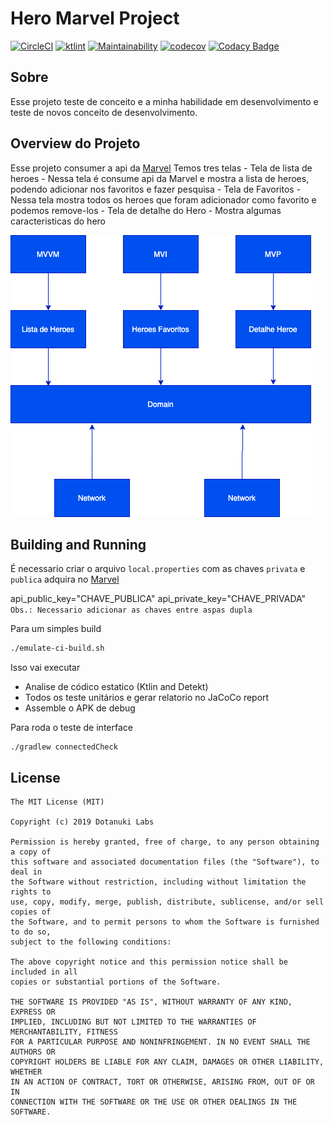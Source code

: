 # Hero Marvel Project
[![CircleCI](https://circleci.com/gh/fioalpha/Hero-Marvel/tree/master.svg?style=svg)](https://circleci.com/gh/fioalpha/Hero-Marvel/tree/master)
[![ktlint](https://img.shields.io/badge/code%20style-%E2%9D%A4-FF4081.svg)](https://ktlint.github.io/)
[![Maintainability](https://api.codeclimate.com/v1/badges/40458f4dd36e07d836c0/maintainability)](https://codeclimate.com/github/fioalpha/Hero-Marvel)
[![codecov](https://codecov.io/gh/fioalpha/Hero-Marvel/branch/master/graph/badge.svg)](https://codecov.io/gh/fioalpha/Hero-Marvel)
[![Codacy Badge](https://app.codacy.com/project/badge/Grade/f30f7c1cbdac4efab1fb442944d346a1)](https://www.codacy.com/manual/fioalpha/Hero-Marvel?utm_source=github.com&amp;utm_medium=referral&amp;utm_content=fioalpha/Hero-Marvel&amp;utm_campaign=Badge_Grade)


## Sobre
Esse projeto teste de conceito e a minha habilidade em desenvolvimento e teste de novos conceito de desenvolvimento.

## Overview do Projeto
Esse projeto consumer a api da [Marvel](https://developer.marvel.com/)
Temos tres telas
    - Tela de lista de heroes - Nessa tela é consume api da Marvel e mostra a lista de heroes, podendo adicionar nos favoritos e fazer pesquisa
    - Tela de Favoritos - Nessa tela mostra todos os heroes que foram adicionador como favorito e podemos remove-los
    - Tela de detalhe do Hero - Mostra algumas caracteristicas do hero

![hero_architecture](./images/hero_architecture.png)


## Building and Running
É necessario criar o arquivo `local.properties` com as chaves `privata` e `publica` adquira no [Marvel](https://developer.marvel.com/)

api_public_key="CHAVE_PUBLICA"
api_private_key="CHAVE_PRIVADA"
`Obs.: Necessario adicionar as chaves entre aspas dupla`


Para um simples build

```bash
./emulate-ci-build.sh
```
Isso vai executar
 - Analise de códico estatico (Ktlin and Detekt)
 - Todos os teste unitários e gerar relatorio no JaCoCo report
 - Assemble o APK de debug

 Para roda o teste de interface
```
./gradlew connectedCheck
````
## License

```
The MIT License (MIT)

Copyright (c) 2019 Dotanuki Labs

Permission is hereby granted, free of charge, to any person obtaining a copy of
this software and associated documentation files (the "Software"), to deal in
the Software without restriction, including without limitation the rights to
use, copy, modify, merge, publish, distribute, sublicense, and/or sell copies of
the Software, and to permit persons to whom the Software is furnished to do so,
subject to the following conditions:

The above copyright notice and this permission notice shall be included in all
copies or substantial portions of the Software.

THE SOFTWARE IS PROVIDED "AS IS", WITHOUT WARRANTY OF ANY KIND, EXPRESS OR
IMPLIED, INCLUDING BUT NOT LIMITED TO THE WARRANTIES OF MERCHANTABILITY, FITNESS
FOR A PARTICULAR PURPOSE AND NONINFRINGEMENT. IN NO EVENT SHALL THE AUTHORS OR
COPYRIGHT HOLDERS BE LIABLE FOR ANY CLAIM, DAMAGES OR OTHER LIABILITY, WHETHER
IN AN ACTION OF CONTRACT, TORT OR OTHERWISE, ARISING FROM, OUT OF OR IN
CONNECTION WITH THE SOFTWARE OR THE USE OR OTHER DEALINGS IN THE SOFTWARE.




